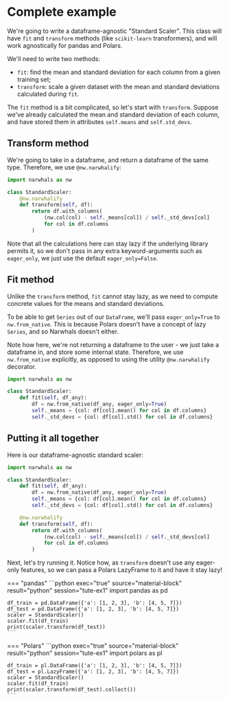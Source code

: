# Complete example

We're going to write a dataframe-agnostic "Standard Scaler". This class will have
`fit` and `transform` methods (like `scikit-learn` transformers), and will work
agnostically for pandas and Polars.

We'll need to write two methods:

- `fit`: find the mean and standard deviation for each column from a given training set;
- `transform`: scale a given dataset with the mean and standard deviations calculated
  during `fit`.

The `fit` method is a bit complicated, so let's start with `transform`.
Suppose we've already calculated the mean and standard deviation of each column, and have
stored them in attributes `self.means` and `self.std_devs`.

## Transform method

We're going to take in a dataframe, and return a dataframe of the same type.
Therefore, we use `@nw.narwhalify`:

```python
import narwhals as nw

class StandardScaler:
    @nw.narwhalify
    def transform(self, df):
        return df.with_columns(
            (nw.col(col) - self._means[col]) / self._std_devs[col]
            for col in df.columns
        )
```

Note that all the calculations here can stay lazy if the underlying library permits it,
so we don't pass in any extra keyword-arguments such as `eager_only`, we just use the
default `eager_only=False`.

## Fit method

Unlike the `transform` method, `fit` cannot stay lazy, as we need to compute concrete values
for the means and standard deviations.

To be able to get `Series` out of our `DataFrame`, we'll pass `eager_only=True` to `nw.from_native`.
This is because Polars doesn't have a concept of lazy `Series`, and so Narwhals
doesn't either.

Note how here, we're not returning a dataframe to the user - we just take a dataframe in, and
store some internal state. Therefore, we use `nw.from_native` explicitly, as opposed to using the
utility `@nw.narwhalify` decorator.

```python
import narwhals as nw

class StandardScaler:
    def fit(self, df_any):
        df = nw.from_native(df_any, eager_only=True)
        self._means = {col: df[col].mean() for col in df.columns}
        self._std_devs = {col: df[col].std() for col in df.columns}
```

## Putting it all together

Here is our dataframe-agnostic standard scaler:
```python exec="1" source="above" session="tute-ex1"
import narwhals as nw

class StandardScaler:
    def fit(self, df_any):
        df = nw.from_native(df_any, eager_only=True)
        self._means = {col: df[col].mean() for col in df.columns}
        self._std_devs = {col: df[col].std() for col in df.columns}

    @nw.narwhalify
    def transform(self, df):
        return df.with_columns(
            (nw.col(col) - self._means[col]) / self._std_devs[col]
            for col in df.columns
        )
```

Next, let's try running it. Notice how, as `transform` doesn't use
any eager-only features, so we can pass a Polars LazyFrame to it and have it
stay lazy!

=== "pandas"
    ```python exec="true" source="material-block" result="python" session="tute-ex1"
    import pandas as pd

    df_train = pd.DataFrame({'a': [1, 2, 3], 'b': [4, 5, 7]})
    df_test = pd.DataFrame({'a': [1, 2, 3], 'b': [4, 5, 7]})
    scaler = StandardScaler()
    scaler.fit(df_train)
    print(scaler.transform(df_test))
    ```

=== "Polars"
    ```python exec="true" source="material-block" result="python" session="tute-ex1"
    import polars as pl

    df_train = pl.DataFrame({'a': [1, 2, 3], 'b': [4, 5, 7]})
    df_test = pl.LazyFrame({'a': [1, 2, 3], 'b': [4, 5, 7]})
    scaler = StandardScaler()
    scaler.fit(df_train)
    print(scaler.transform(df_test).collect())
    ```
